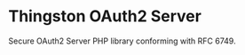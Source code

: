 Thingston OAuth2 Server
=======================

Secure OAuth2 Server PHP library conforming with RFC 6749.
